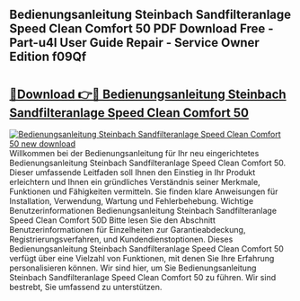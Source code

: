 ## Bedienungsanleitung Steinbach Sandfilteranlage Speed Clean Comfort 50 PDF Download Free - Part-u4l User Guide Repair - Service Owner Edition f09Qf

# <h2><a href="http://df2jvc.blite.top/?on=Bedienungsanleitung+Steinbach+Sandfilteranlage+Speed+Clean+Comfort+50">🔗Download 👉🔴 Bedienungsanleitung Steinbach Sandfilteranlage Speed Clean Comfort 50</a></h2>

[![Bedienungsanleitung Steinbach Sandfilteranlage Speed Clean Comfort 50 new download](https://i.imgur.com/lujVjoI.png)](http://df2jvc.blite.top/?on=Bedienungsanleitung+Steinbach+Sandfilteranlage+Speed+Clean+Comfort+50)
Willkommen bei der Bedienungsanleitung für Ihr neu eingerichtetes Bedienungsanleitung Steinbach Sandfilteranlage Speed Clean Comfort 50. Dieser umfassende Leitfaden soll Ihnen den Einstieg in Ihr Produkt erleichtern und Ihnen ein gründliches Verständnis seiner Merkmale, Funktionen und Fähigkeiten vermitteln. Sie finden klare Anweisungen für Installation, Verwendung, Wartung und Fehlerbehebung. Wichtige Benutzerinformationen Bedienungsanleitung Steinbach Sandfilteranlage Speed Clean Comfort 50D Bitte lesen Sie den Abschnitt Benutzerinformationen für Einzelheiten zur Garantieabdeckung, Registrierungsverfahren, und Kundendienstoptionen. Dieses Bedienungsanleitung Steinbach Sandfilteranlage Speed Clean Comfort 50 verfügt über eine Vielzahl von Funktionen, mit denen Sie Ihre Erfahrung personalisieren können. Wir sind hier, um Sie Bedienungsanleitung Steinbach Sandfilteranlage Speed Clean Comfort 50 zu führen. Wir sind bestrebt, Sie umfassend zu unterstützen.
